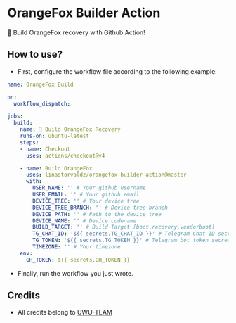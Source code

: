 # OrangeFox Builder Action
🦊 Build OrangeFox recovery with Github Action!

## How to use?
- First, configure the workflow file according to the following example:

```yml
name: OrangeFox Build

on:
  workflow_dispatch:

jobs:
  build:
    name: 🦊 Build OrangeFox Recovery
    runs-on: ubuntu-latest
    steps:
    - name: Checkout
      uses: actions/checkout@v4

    - name: Build OrangeFox
      uses: linastorvaldz/orangefox-builder-action@master
      with:
        USER_NAME: '' # Your github username
        USER_EMAIL: '' # Your github email
        DEVICE_TREE: '' # Your device tree
        DEVICE_TREE_BRANCH: '' # Device tree branch
        DEVICE_PATH: '' # Path to the device tree
        DEVICE_NAME: '' # Device codename
        BUILD_TARGET: '' # Build Target [boot,recovery,vendorboot]
        TG_CHAT_ID: '${{ secrets.TG_CHAT_ID }}' # Telegram Chat ID secret
        TG_TOKEN: '${{ secrets.TG_TOKEN }}' # Telegram bot token secret
        TIMEZONE: '' # Your timezone
    env:
      GH_TOKEN: ${{ secrets.GH_TOKEN }}
```

- Finally, run the workflow you just wrote.

## Credits
- All credits belong to [UWU-TEAM](https://github.com/UWU-TEAM)
